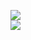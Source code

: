 [![](https://img.shields.io/badge/Made%20With-Github%20Spray-lightgrey.svg?style=for-the-badge&logo=github)](https://github.com/Annihil/github-spray#13073)  
[![](https://i.imgur.com/2DrTn0Z.gif)](https://github.com/Annihil/github-spray)